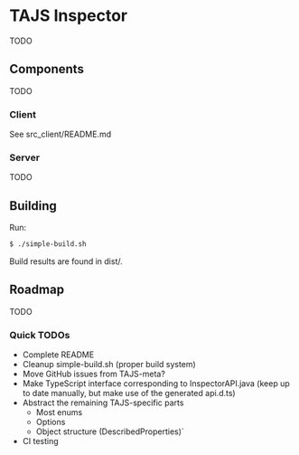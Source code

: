 # TAJS Inspector

TODO

## Components

TODO

### Client

See src_client/README.md

### Server

TODO

## Building

Run:

```bash
$ ./simple-build.sh
```

Build results are found in dist/.

## Roadmap

TODO

### Quick TODOs

- Complete README
- Cleanup simple-build.sh (proper build system)
- Move GitHub issues from TAJS-meta?
- Make TypeScript interface corresponding to InspectorAPI.java (keep up to date manually, but make use of the generated api.d.ts)
- Abstract the remaining TAJS-specific parts
  - Most enums
  - Options
  - Object structure (DescribedProperties)`
- CI testing